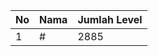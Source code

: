 | No | Nama            | Jumlah Level |
|----|-----------------|--------------|
| 1  | #    |    2885        |
